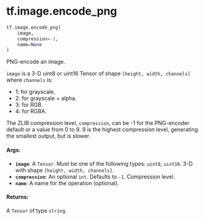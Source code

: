 <div itemscope itemtype="http://developers.google.com/ReferenceObject">
<meta itemprop="name" content="tf.image.encode_png" />
<meta itemprop="path" content="Stable" />
</div>

# tf.image.encode_png

``` python
tf.image.encode_png(
    image,
    compression=-1,
    name=None
)
```

PNG-encode an image.

`image` is a 3-D uint8 or uint16 Tensor of shape `[height, width, channels]`
where `channels` is:

*   1: for grayscale.
*   2: for grayscale + alpha.
*   3: for RGB.
*   4: for RGBA.

The ZLIB compression level, `compression`, can be -1 for the PNG-encoder
default or a value from 0 to 9.  9 is the highest compression level, generating
the smallest output, but is slower.

#### Args:

* <b>`image`</b>: A `Tensor`. Must be one of the following types: `uint8`, `uint16`.
    3-D with shape `[height, width, channels]`.
* <b>`compression`</b>: An optional `int`. Defaults to `-1`. Compression level.
* <b>`name`</b>: A name for the operation (optional).


#### Returns:

A `Tensor` of type `string`.